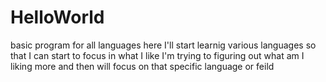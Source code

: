 # HelloWorld
basic program for all languages
here I'll start learnig various languages so that I can start to focus in what I like
I'm trying to figuring out what am I liking more and then will focus on that specific language or feild
